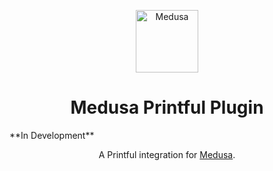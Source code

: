 <p align="center">
  <a href="https://www.medusa-commerce.com">
    <img alt="Medusa" src="https://i.imgur.com/USubGVY.png" width="100" />
  </a>
</p>
<h1 align="center">
  Medusa Printful Plugin
</h1>
**In Development**
<p align="center">
A Printful integration for <a href="https://github.com/medusajs/medusa">Medusa</a>.
</p>
